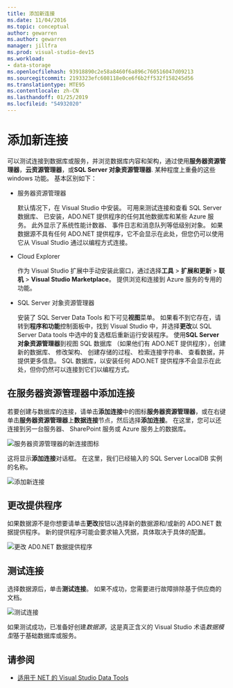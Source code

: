 ```yaml
---
title: 添加新连接
ms.date: 11/04/2016
ms.topic: conceptual
author: gewarren
ms.author: gewarren
manager: jillfra
ms.prod: visual-studio-dev15
ms.workload:
- data-storage
ms.openlocfilehash: 93918890c2e58a8460f6a896c760516047d09213
ms.sourcegitcommit: 2193323efc608118e0ce6f6b2ff532f158245d56
ms.translationtype: MTE95
ms.contentlocale: zh-CN
ms.lasthandoff: 01/25/2019
ms.locfileid: "54932020"
---
```

# <a name="add-new-connections"></a>添加新连接

可以测试连接到数据库或服务，并浏览数据库内容和架构，通过使用**服务器资源管理器**，**云资源管理器**，或**SQL Server 对象资源管理器**. 某种程度上重叠的这些 windows 功能。 基本区别如下：

- 服务器资源管理器

   默认情况下，在 Visual Studio 中安装。 可用来测试连接和查看 SQL Server 数据库、 已安装，ADO.NET 提供程序的任何其他数据库和某些 Azure 服务。 此外显示了系统性能计数器、 事件日志和消息队列等低级别对象。 如果数据源不具有任何 ADO.NET 提供程序，它不会显示在此处，但您仍可以使用它从 Visual Studio 通过以编程方式连接。

- Cloud Explorer

   作为 Visual Studio 扩展中手动安装此窗口，通过选择**工具** > **扩展和更新** > **联机** >  **Visual Studio Marketplace**。 提供浏览和连接到 Azure 服务的专用的功能。

- SQL Server 对象资源管理器

   安装了 SQL Server Data Tools 和下可见**视图**菜单。 如果看不到它存在，请转到**程序和功能**控制面板中，找到 Visual Studio 中，并选择**更改**以 SQL Server Data tools 中选中的复选框后重新运行安装程序。 使用**SQL Server 对象资源管理器**到视图 SQL 数据库 （如果他们有 ADO.NET 提供程序），创建新的数据库、 修改架构、 创建存储的过程、 检索连接字符串、 查看数据，并提供更多信息。 SQL 数据库，以安装任何 ADO.NET 提供程序不会显示在此处，但你仍然可以连接到它们以编程方式。

## <a name="add-a-connection-in-server-explorer"></a>在服务器资源管理器中添加连接

若要创建与数据库的连接，请单击**添加连接**中的图标**服务器资源管理器**，或在右键单击**服务器资源管理器**上**数据连接**节点，然后选择**添加连接**。 在这里，您可以还连接到另一台服务器、 SharePoint 服务或 Azure 服务上的数据库。

![服务器资源管理器的新连接图标](../data-tools/media/raddata-server-explorer-new-connection-icon.png)

这将显示**添加连接**对话框。 在这里，我们已经输入的 SQL Server LocalDB 实例的名称。

![添加新连接](../data-tools/media/raddata-add-new-connection-dialog.png)

## <a name="change-the-provider"></a>更改提供程序

如果数据源不是你想要请单击**更改**按钮以选择新的数据源和/或新的 ADO.NET 数据提供程序。 新的提供程序可能会要求输入凭据，具体取决于具体的配置。

![更改 AD0.NET 数据提供程序](../data-tools/media/raddata-change-ad0.net-data-provider.png)

## <a name="test-the-connection"></a>测试连接

选择数据源后，单击**测试连接**。 如果不成功，您需要进行故障排除基于供应商的文档。

![测试连接](../data-tools/media/raddata-test-connection.png)

如果测试成功，已准备好创建*数据源*，这是真正含义的 Visual Studio 术语*数据模型*基于基础数据库或服务。

## <a name="see-also"></a>请参阅

- [适用于 NET 的 Visual Studio Data Tools](../data-tools/visual-studio-data-tools-for-dotnet.md)
